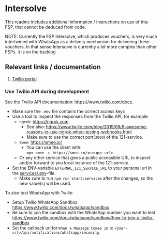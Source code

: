 # Intersolve

This readme includes additional information / instructions on use of this FSP, that cannot be deduced from code.

NOTE: Currently the FSP Intersolve, which produces vouchers, is very much intertwined with WhatsApp as a delivery mechanism for delivering these vouchers. In that sense Intersolve is currently a lot more complex than other FSPs. It is on the backlog

## Relevant links / documentation

1. [Twilio portal](https://www.twilio.com/login)

### Use Twilio API during development

See the Twilio API documentation: <https://www.twilio.com/docs>.

- Make sure the `.env` file contains the correct access keys
- Use a tool to inspect the responses from the Twilio API, for example:
  - `ngrok`: <https://ngrok.com>:
    - See also: <https://www.twilio.com/blog/2015/09/6-awesome-reasons-to-use-ngrok-when-testing-webhooks.html>
    - Make sure to use the correct port(`3000`) of the 121-service.
  - `Smee`: <https://smee.io/>
    - You can use the client with:  
      `npx smee -u https://smee.io/<unique-url>`
  - Or any other service that gives a public accessible URL to inspect and/or forward to you local instance of the 121-service.
- Set the ENV-variable `EXTERNAL_121_SERVICE_URL` to your personal url in the [services/.env](../.env)-file.
  - Make sure to run `npm run start:services` after the changes, so the new value(s) will be used.

To also test WhatsApp with Twilio:

- Setup Twilio WhatsApp Sandbox <https://www.twilio.com/docs/whatsapp/sandbox>
- Be sure to join the sandbox with the WhatsApp number you want to test <https://www.twilio.com/docs/whatsapp/sandbox#how-to-join-a-twilio-sandbox>
- Set the callback url for `When a Message Comes in` to `<your-url>/api/notifications/whatsapp/incoming`
